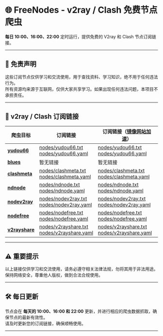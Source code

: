 # 🌐 **FreeNodes - v2ray / Clash 免费节点爬虫**

**每日 10:00、16:00、22:00** 定时运行，提供免费的 V2ray 和 Clash 节点订阅链接。

---

## 🚨 **免责声明**

这些订阅节点仅供学习和交流使用，用于查找资料、学习知识，绝不用于任何违法行为。  
所有资源均来源于互联网，仅供大家共享学习。如果出现任何违法问题，本项目不承担责任。

---

## 🔗 **v2ray / Clash 订阅链接**

| **爬虫目标** | **订阅链接** | **订阅链接（[镜像网站加速](https://ghgo.xyz/)）** |
| ------------ | ------------ | ------------------------------------------------ |
| **[yudou66](https://www.yudou66.com)** | [nodes/yudou66.txt](https://raw.githubusercontent.com/shidahuilang/node/main/nodes/yudou66.txt)<br>[nodes/yudou66.yaml](https://raw.githubusercontent.com/shidahuilang/node/main/nodes/yudou66.yaml) | [nodes/yudou66.txt](https://ghgo.xyz/raw.githubusercontent.com/shidahuilang/node/main/nodes/yudou66.txt)<br>[nodes/yudou66.yaml](https://ghgo.xyz/raw.githubusercontent.com/shidahuilang/node/main/nodes/yudou66.yaml) |
| **[blues](https://blues2022.blogspot.com)** | 暂无链接 | 暂无链接 |
| **[clashmeta](https://clash-meta.github.io)** | [nodes/clashmeta.txt](https://raw.githubusercontent.com/shidahuilang/node/main/nodes/clashmeta.txt)<br>[nodes/clashmeta.yaml](https://raw.githubusercontent.com/shidahuilang/node/main/nodes/clashmeta.yaml) | [nodes/clashmeta.txt](https://ghgo.xyz/raw.githubusercontent.com/shidahuilang/node/main/nodes/clashmeta.txt)<br>[nodes/clashmeta.yaml](https://ghgo.xyz/raw.githubusercontent.com/shidahuilang/node/main/nodes/clashmeta.yaml) |
| **[ndnode](https://www.naidounode.com)** | [nodes/ndnode.txt](https://raw.githubusercontent.com/shidahuilang/node/main/nodes/ndnode.txt)<br>[nodes/ndnode.yaml](https://raw.githubusercontent.com/shidahuilang/node/main/nodes/ndnode.yaml) | [nodes/ndnode.txt](https://ghgo.xyz/raw.githubusercontent.com/shidahuilang/node/main/nodes/ndnode.txt)<br>[nodes/ndnode.yaml](https://ghgo.xyz/raw.githubusercontent.com/shidahuilang/node/main/nodes/ndnode.yaml) |
| **[nodev2ray](https://nodev2ray.com)** | [nodes/nodev2ray.txt](https://raw.githubusercontent.com/shidahuilang/node/main/nodes/nodev2ray.txt)<br>[nodes/nodev2ray.yaml](https://raw.githubusercontent.com/shidahuilang/node/main/nodes/nodev2ray.yaml) | [nodes/nodev2ray.txt](https://ghgo.xyz/raw.githubusercontent.com/shidahuilang/node/main/nodes/nodev2ray.txt)<br>[nodes/nodev2ray.yaml](https://ghgo.xyz/raw.githubusercontent.com/shidahuilang/node/main/nodes/nodev2ray.yaml) |
| **[nodefree](https://nodefree.org)** | [nodes/nodefree.txt](https://raw.githubusercontent.com/shidahuilang/node/main/nodes/nodefree.txt)<br>[nodes/nodefree.yaml](https://raw.githubusercontent.com/shidahuilang/node/main/nodes/nodefree.yaml) | [nodes/nodefree.txt](https://ghgo.xyz/raw.githubusercontent.com/shidahuilang/node/main/nodes/nodefree.txt)<br>[nodes/nodefree.yaml](https://ghgo.xyz/raw.githubusercontent.com/shidahuilang/node/main/nodes/nodefree.yaml) |
| **[v2rayshare](https://v2rayshare.com)** | [nodes/v2rayshare.txt](https://raw.githubusercontent.com/shidahuilang/node/main/nodes/v2rayshare.txt)<br>[nodes/v2rayshare.yaml](https://raw.githubusercontent.com/shidahuilang/node/main/nodes/v2rayshare.yaml) | [nodes/v2rayshare.txt](https://ghgo.xyz/raw.githubusercontent.com/shidahuilang/node/main/nodes/v2rayshare.txt)<br>[nodes/v2rayshare.yaml](https://ghgo.xyz/raw.githubusercontent.com/shidahuilang/node/main/nodes/v2rayshare.yaml) |

---

## ⚠️ **重要提示**

以上链接仅供学习和交流使用，请务必遵守相关法律法规，勿将其用于非法用途。  
保持网络安全，尊重他人版权，做到合法合规使用。

---

## 🛠 **每日更新**

节点会在 **每天的 10:00、16:00 和 22:00** 更新，并进行相应的爬虫数据抓取，确保节点的最新有效性。  
请及时更新您的订阅链接，确保顺畅使用。

---
